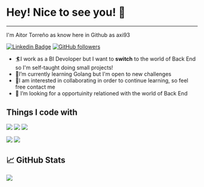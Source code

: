 # Hey! Nice to see you! 👋
---
I'm Aitor Torreño as know here in Github as axi93

[![Linkedin Badge](https://img.shields.io/badge/-aitortorreno-blue?style=flat-square&logo=Linkedin&logoColor=white&link=https://www.linkedin.com/in/aitortorreno/)](https://www.linkedin.com/in/aitortorreno/) 
[![GitHub followers](https://img.shields.io/github/followers/axi93?label=Follow&style=social)](https://github.com/ax93/?tab=follow)

- 🏄‍I work as a BI Devoloper but I want to **switch** to the world of Back End so I'm self-taught doing small projects!
- 🌱I’m currently learning Golang but I'm open to new challenges
- 💬I am interested in collaborating in order to continue learning, so feel free contact me
- 🤔 I’m looking for a opportuinity relationed with the world of Back End 

## Things I code with
![](https://img.shields.io/badge/Golang-informational?style=flat&logo=go&logoColor=white&color=29BEB0)
![](https://img.shields.io/badge/MongoDB-informational?style=flat&logo=mongodb&logoColor=white&color=brightgreen)
![](https://img.shields.io/badge/Heroku-informational?style=flat&logo=heroku&logoColor=white&color=blueviolet)

![](https://img.shields.io/badge/Git-informational?style=flat&logo=git&logoColor=white&color=F1502F)
![](https://img.shields.io/badge/Postman-informational?style=flat&logo=postman&logoColor=white&color=orange)

## &#x1f4c8; GitHub Stats

![](https://github-readme-stats.vercel.app/api?username=axi93&show_icons=true&theme=tokyonight)


<!--
**axi93/axi93** is a ✨ _special_ ✨ repository because its `README.md` (this file) appears on your GitHub profile.

Here are some ideas to get you started:

- 🔭 I’m currently working on ...
- 🌱 I’m currently learning ...
- 👯 I’m looking to collaborate on ...
- 🤔 I’m looking for help with ...
- 💬 Ask me about ...
- 📫 How to reach me: ...
- 😄 Pronouns: ...
- ⚡ Fun fact: ...
-->
